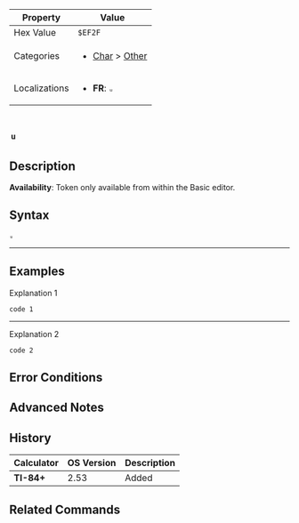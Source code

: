 | Property      | Value |
|---------------|-------|
| Hex Value     | `$EF2F`|
| Categories    | <ul><li>[Char](<../categories/Char.md>) > [Other](<../categories/Char.md#Other>)</li></ul> |
| Localizations | <ul><li><b>FR</b>: `ᵤ`</li></ul> |

# `ᵤ`

## Description



<b>Availability</b>: Token only available from within the Basic editor.

## Syntax
`ᵤ`

<hr>

## Examples

Explanation 1
```ti-basic
code 1
```
---
Explanation 2
```ti-basic
code 2
```

## Error Conditions


## Advanced Notes


## History
| Calculator | OS Version | Description |
|------------|------------|-------------|
| <b>TI-84+</b> | 2.53 | Added

## Related Commands

    